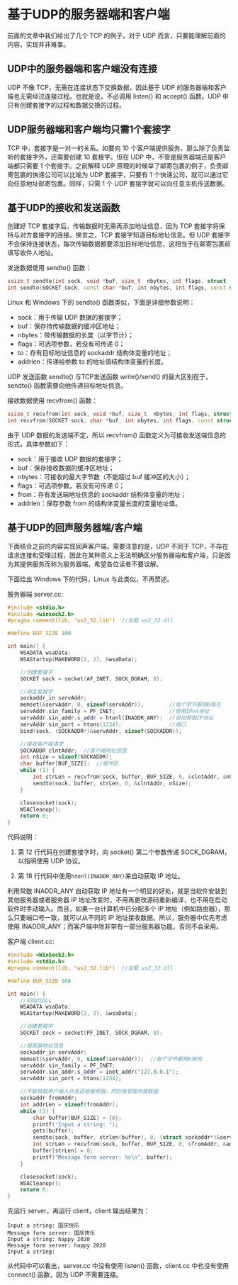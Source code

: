 # 基于UDP的服务器端和客户端

前面的文章中我们给出了几个 TCP 的例子，对于 UDP 而言，只要能理解前面的内容，实现并非难事。

## UDP中的服务器端和客户端没有连接

UDP 不像 TCP，无需在连接状态下交换数据，因此基于 UDP 的服务器端和客户端也无需经过连接过程。也就是说，不必调用 listen() 和 accept() 函数。UDP 中只有创建套接字的过程和数据交换的过程。

## UDP服务器端和客户端均只需1个套接字

TCP 中，套接字是一对一的关系。如要向 10 个客户端提供服务，那么除了负责监听的套接字外，还需要创建 10 套接字。但在 UDP 中，不管是服务器端还是客户端都只需要 1 个套接字。之前解释 UDP 原理的时候举了邮寄包裹的例子，负责邮寄包裹的快递公司可以比喻为 UDP 套接字，只要有 1 个快递公司，就可以通过它向任意地址邮寄包裹。同样，只需 1 个 UDP 套接字就可以向任意主机传送数据。

## 基于UDP的接收和发送函数

创建好 TCP 套接字后，传输数据时无需再添加地址信息，因为 TCP 套接字将保持与对方套接字的连接。换言之，TCP 套接字知道目标地址信息。但 UDP 套接字不会保持连接状态，每次传输数据都要添加目标地址信息，这相当于在邮寄包裹前填写收件人地址。

发送数据使用 sendto() 函数：

```c++
ssize_t sendto(int sock, void *buf, size_t  nbytes, int flags, struct  sockaddr *to, socklen_t addrlen); //Linux
int sendto(SOCKET sock, const char *buf, int nbytes, int flags, const struct sockadr *to, int addrlen); //Windows
```

Linux 和 Windows 下的 sendto() 函数类似，下面是详细参数说明：

* sock：用于传输 UDP 数据的套接字；
* buf：保存待传输数据的缓冲区地址；
* nbytes：带传输数据的长度（以字节计）；
* flags：可选项参数，若没有可传递 0；
* to：存有目标地址信息的 sockaddr 结构体变量的地址；
* addrlen：传递给参数 to 的地址值结构体变量的长度。

UDP 发送函数 sendto() 与TCP发送函数 write()/send() 的最大区别在于，sendto() 函数需要向他传递目标地址信息。

接收数据使用 recvfrom() 函数：

```c++
ssize_t recvfrom(int sock, void *buf, size_t  nbytes, int flags, struct sockadr *from, socklen_t *addrlen); //Linux
int recvfrom(SOCKET sock, char *buf, int nbytes, int flags, const struct sockaddr *from, int *addrlen); //Windows
```

由于 UDP 数据的发送端不定，所以 recvfrom() 函数定义为可接收发送端信息的形式，具体参数如下：

* sock：用于接收 UDP 数据的套接字；
* buf：保存接收数据的缓冲区地址；
* nbytes：可接收的最大字节数（不能超过 buf 缓冲区的大小）；
* flags：可选项参数，若没有可传递 0；
* from：存有发送端地址信息的 sockaddr 结构体变量的地址；
* addrlen：保存参数 from 的结构体变量长度的变量地址值。

## 基于UDP的回声服务器端/客户端

下面结合之前的内容实现回声客户端。需要注意的是，UDP 不同于 TCP，不存在请求连接和受理过程，因此在某种意义上无法明确区分服务器端和客户端，只是因为其提供服务而称为服务器端，希望各位读者不要误解。

下面给出 Windows 下的代码，Linux 与此类似，不再赘述。

服务器端 server.cc:
```c++
#include <stdio.h>
#include <winsock2.h>
#pragma comment(lib, "ws2_32.lib")  //加载 ws2_32.dll

#define BUF_SIZE 100

int main() {
    WSADATA wsaData;
    WSAStartup(MAKEWORD(2, 2), &wsaData);

    //创建套接字
    SOCKET sock = socket(AF_INET, SOCK_DGRAM, 0);

    //绑定套接字
    sockaddr_in servAddr;
    memset(&servAddr, 0, sizeof(servAddr));        //每个字节都用0填充
    servAddr.sin_family = PF_INET;                 //使用IPv4地址
    servAddr.sin_addr.s_addr = htonl(INADDR_ANY);  //自动获取IP地址
    servAddr.sin_port = htons(1234);               //端口
    bind(sock, (SOCKADDR*)&servAddr, sizeof(SOCKADDR));

    //接收客户端请求
    SOCKADDR clntAddr;  //客户端地址信息
    int nSize = sizeof(SOCKADDR);
    char buffer[BUF_SIZE];  //缓冲区
    while (1) {
        int strLen = recvfrom(sock, buffer, BUF_SIZE, 0, &clntAddr, &nSize);
        sendto(sock, buffer, strLen, 0, &clntAddr, nSize);
    }

    closesocket(sock);
    WSACleanup();
    return 0;
}
```


代码说明：
1) 第 12 行代码在创建套接字时，向 socket() 第二个参数传递 SOCK_DGRAM，以指明使用 UDP 协议。

2) 第 18 行代码中使用`htonl(INADDR_ANY)`来自动获取 IP 地址。

利用常数 INADDR_ANY 自动获取 IP 地址有一个明显的好处，就是当软件安装到其他服务器或者服务器 IP 地址改变时，不用再更改源码重新编译，也不用在启动软件时手动输入。而且，如果一台计算机中已分配多个 IP 地址（例如路由器），那么只要端口号一致，就可以从不同的 IP 地址接收数据。所以，服务器中优先考虑使用 INADDR_ANY；而客户端中除非带有一部分服务器功能，否则不会采用。

客户端 client.cc:

```c++
#include <WinSock2.h>
#include <stdio.h>
#pragma comment(lib, "ws2_32.lib")  //加载 ws2_32.dll

#define BUF_SIZE 100

int main() {
    //初始化DLL
    WSADATA wsaData;
    WSAStartup(MAKEWORD(2, 2), &wsaData);

    //创建套接字
    SOCKET sock = socket(PF_INET, SOCK_DGRAM, 0);

    //服务器地址信息
    sockaddr_in servAddr;
    memset(&servAddr, 0, sizeof(servAddr));  //每个字节都用0填充
    servAddr.sin_family = PF_INET;
    servAddr.sin_addr.s_addr = inet_addr("127.0.0.1");
    servAddr.sin_port = htons(1234);

    //不断获取用户输入并发送给服务器，然后接受服务器数据
    sockaddr fromAddr;
    int addrLen = sizeof(fromAddr);
    while (1) {
        char buffer[BUF_SIZE] = {0};
        printf("Input a string: ");
        gets(buffer);
        sendto(sock, buffer, strlen(buffer), 0, (struct sockaddr*)&servAddr, sizeof(servAddr));
        int strLen = recvfrom(sock, buffer, BUF_SIZE, 0, &fromAddr, &addrLen);
        buffer[strLen] = 0;
        printf("Message form server: %s\n", buffer);
    }

    closesocket(sock);
    WSACleanup();
    return 0;
}
```

先运行 server，再运行 client，client 输出结果为：

    Input a string: 国庆快乐
    Message form server: 国庆快乐
    Input a string: happy 2020
    Message form server: happy 2020
    Input a string:

从代码中可以看出，server.cc 中没有使用 listen() 函数，client.cc 中也没有使用 connect() 函数，因为 UDP 不需要连接。
